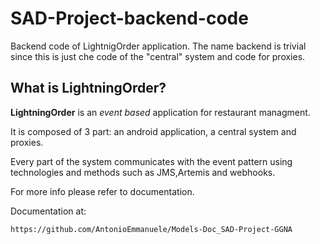 # SAD-Project-backend-code
Backend code of LightnigOrder application.
The name backend is trivial since this is just che code of the "central" system and code for proxies.

## What is LightningOrder?

  **LightningOrder** is an *event based* application for restaurant managment.
  
  It is composed of 3 part: an android application, a central system and proxies.
  
  Every part of the system communicates with the event pattern using technologies and methods such as JMS,Artemis and webhooks.
 
  For more info please refer to  documentation.
  
  Documentation at:
  
    https://github.com/AntonioEmmanuele/Models-Doc_SAD-Project-GGNA
    
